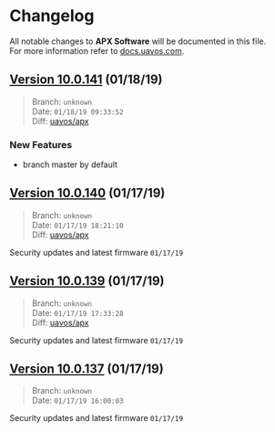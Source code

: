# Changelog

All notable changes to **APX Software** will be documented in this file.  
For more information refer to [docs.uavos.com](http://docs.uavos.com).

## [Version 10.0.141](https://github.com/uavos/apx-releases/releases/tag/10.0.141) (01/18/19)

> Branch: `unknown`  
Date: `01/18/19 09:33:52`  
Diff: [uavos/apx](https://github.com/uavos/apx/compare/c3967a85a648d9f027ca4db8999d00d326ef2a1f...5a949d1dc02a9d23d93f35a75f41191448d2e712)

### New Features
* branch master by default

## [Version 10.0.140](https://github.com/uavos/apx-releases/releases/tag/10.0.140) (01/17/19)

> Branch: `unknown`  
Date: `01/17/19 18:21:10`  
Diff: [uavos/apx](https://github.com/uavos/apx/compare/9f4be913ec3fc76567d0f0b96e3210d90d7ac5f8...c3967a85a648d9f027ca4db8999d00d326ef2a1f)

Security updates and latest firmware `01/17/19`

## [Version 10.0.139](https://github.com/uavos/apx-releases/releases/tag/10.0.139) (01/17/19)

> Branch: `unknown`  
Date: `01/17/19 17:33:28`  
Diff: [uavos/apx](https://github.com/uavos/apx/compare/e9ede61d480f6613ad3bc92aa99917c1e11d20b7...9f4be913ec3fc76567d0f0b96e3210d90d7ac5f8)

Security updates and latest firmware `01/17/19`

## [Version 10.0.137](https://github.com/uavos/apx-releases/releases/tag/10.0.137) (01/17/19)

> Branch: `unknown`  
Date: `01/17/19 16:00:03`

Security updates and latest firmware `01/17/19`

